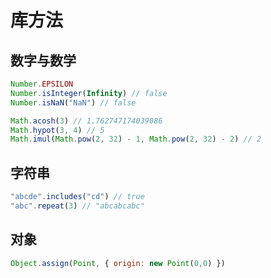 # 库方法

## 数字与数学

```javascript
Number.EPSILON
Number.isInteger(Infinity) // false
Number.isNaN("NaN") // false

Math.acosh(3) // 1.762747174039086
Math.hypot(3, 4) // 5
Math.imul(Math.pow(2, 32) - 1, Math.pow(2, 32) - 2) // 2
```

## 字符串

```javascript
"abcde".includes("cd") // true
"abc".repeat(3) // "abcabcabc"
```

## 对象

```javascript
Object.assign(Point, { origin: new Point(0,0) })
```

